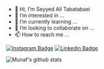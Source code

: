 - 👋 Hi, I’m Seyyed Ali Tabatabaei
- 👀 I’m interested in ...
- 🌱 I’m currently learning ...
- 💞️ I’m looking to collaborate on ...
- 📫 How to reach me ...


<!--Website -->
[![Instagram Badge](https://img.shields.io/badge/-Instagram-e4405f?style=flat-square&logo=Instagram&logoColor=white)](https://instagram.com/alitabatabaei_81)
[![Linkedin Badge](https://img.shields.io/badge/-LinkedIn-0e76a8?style=flat-square&logo=Linkedin&logoColor=white)](https://linkedin.com/in/seyyed-ali-tabatabaei-697415167)


![Munaf's github stats](https://github-readme-stats.vercel.app/api?username=alitabatabaei1381&show_icons=true)


<!---
alitabatabaei1381/alitabatabaei1381 is a ✨ special ✨ repository because its `README.md` (this file) appears on your GitHub profile.
You can click the Preview link to take a look at your changes.
--->
